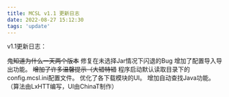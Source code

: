 ```yaml
---
title: MCSL v1.1 更新日志
date: 2022-08-27 15:12:30
tags: 'update'
---
```

v1.1更新日志：

~~鬼知道为什么一天两个版本~~
修复在未选择Jar情况下闪退的Bug
增加了配置导入导出功能。
~~增加了许多温馨提示（大错特错~~
程序启动默认读取目录下的config.mcsl.ini配置文件。
优化了各下载模块的UI。
增加自动查找Java功能。（算法由LxHTT编写，UI由ChinaT制作）